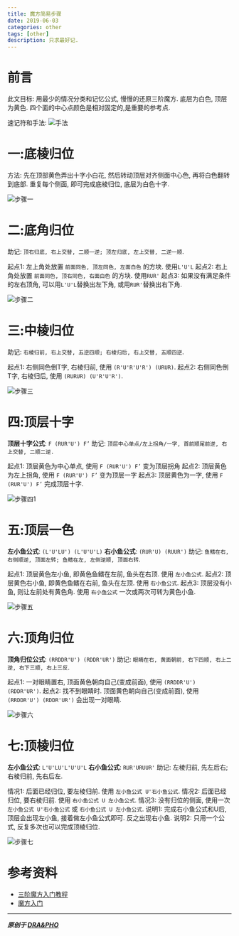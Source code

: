 ```yaml
---
title: 魔方简易步骤
date: 2019-06-03
categories: other
tags: [other]
description: 只求最好记.
---
```


# 前言

此文目标: 用最少的情况分类和记忆公式, 慢慢的还原三阶魔方.
底层为白色, 顶层为黄色. 四个面的中心点颜色是相对固定的,是重要的参考点.

速记符和手法:
![手法](https://draapho.github.io/images/1906/0_1.png)


# 一:底棱归位

方法: 先在顶部黄色弄出十字小白花, 然后转动顶层对齐侧面中心色, 再将白色翻转到底部. 重复每个侧面, 即可完成底棱归位, 底层为白色十字.

![步骤一](https://draapho.github.io/images/1906/1_1.png)


# 二:底角归位

助记: `顶右归底, 右上交替, 二顺一逆; 顶左归底, 左上交替, 二逆一顺`.

起点1: 左上角处放置 `前面同色, 顶左同色, 左面白色` 的方块. 使用`L'U'L`
起点2: 右上角处放置 `前面同色, 顶右同色, 右面白色` 的方块. 使用`RUR'`
起点3: 如果没有满足条件的左右顶角, 可以用`L'U'L`替换出左下角, 或用`RUR'`替换出右下角.

![步骤二](https://draapho.github.io/images/1906/2_1.png)


# 三:中棱归位

助记: `右棱归前, 右上交替, 五逆四顺; 右棱归后, 右上交替, 五顺四逆`.

起点1: 右侧同色倒T字, 右棱归前, 使用 `(R'U'R'U'R') (URUR)`.
起点2: 右侧同色倒T字, 右棱归后, 使用 `(RURUR) (U'R'U'R')`.

![步骤三](https://draapho.github.io/images/1906/3_1.png)


# 四:顶层十字

**顶层十字公式**: `F (RUR'U') F’`
助记: `顶层中心单点/左上拐角/一字, 首前顺尾前逆, 右上交替, 二顺二逆.`

起点1: 顶层黄色为中心单点, 使用 `F (RUR'U') F’` 变为顶层拐角
起点2: 顶层黄色为左上拐角, 使用 `F (RUR'U') F’` 变为顶层一字
起点3: 顶层黄色为一字, 使用 `F (RUR'U') F’` 完成顶层十字.

![步骤四1](https://draapho.github.io/images/1906/4_1.png)



# 五:顶层一色

**左小鱼公式**: `(L'U'LU') (L'U'U'L)`
**右小鱼公式**: `(RUR'U) (RUUR')`
助记: `鱼鳍在右, 右侧顺逆, 顶面左转; 鱼鳍在左, 左侧逆顺, 顶面右转`.

起点1: 顶层黄色左小鱼, 即黄色鱼鳍在左前, 鱼头在右顶. 使用 `左小鱼公式`.
起点2: 顶层黄色右小鱼, 即黄色鱼鳍在右前, 鱼头在左顶. 使用 `右小鱼公式`.
起点3: 顶层没有小鱼, 则让左前处有黄色角. 使用 `右小鱼公式` 一次或两次可转为黄色小鱼.

![步骤五](https://draapho.github.io/images/1906/5_1.png)


# 六:顶角归位

**顶角归位公式**: `(RRDDR'U') (RDDR'UR')`
助记: `眼睛在右, 黄面朝前, 右下四顺, 右上二逆, 右下三顺, 右上三反`.

起点1: 一对眼睛置右, 顶面黄色朝向自己(变成前面), 使用 `(RRDDR'U') (RDDR'UR')`.
起点2: 找不到眼睛时. 顶面黄色朝向自己(变成前面), 使用 `(RRDDR'U') (RDDR'UR')` 会出现一对眼睛.

![步骤六](https://draapho.github.io/images/1906/6_1.png)


# 七:顶棱归位

**左小鱼公式**: `L'U'LU'L'U'U'L`
**右小鱼公式**: `RUR'URUUR'`
助记: 左棱归前, 先左后右; 右棱归前, 先右后左.

情况1: 后面已经归位, 要左棱归前. 使用 `左小鱼公式 U'右小鱼公式`.
情况2: 后面已经归位, 要右棱归前. 使用 `右小鱼公式 U 左小鱼公式`.
情况3: 没有归位的侧面, 使用一次 `左小鱼公式 U'右小鱼公式` 或 `右小鱼公式 U 左小鱼公式`.
说明1: 完成右小鱼公式和U后, 顶层会出现左小鱼, 接着做左小鱼公式即可. 反之出现右小鱼.
说明2: 只用一个公式, 反复多次也可以完成顶棱归位.

![步骤七](https://draapho.github.io/images/1906/7_1.png)


# 参考资料
- [三阶魔方入门教程](http://www.mf100.org/beginner.htm)
- [魔方入门](http://www.i-mofang.com/ba_06.shtml#maintop)

----------

***原创于 [DRA&PHO](https://draapho.github.io/)***

